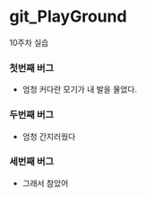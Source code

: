 # git_PlayGround
10주차 실습

### 첫번째 버그
- 엄청 커다란 모기가 내 발을 물었다.

### 두번째 버그
- 엄청 간지러웠다

### 세번째 버그
- 그래서 참았어
